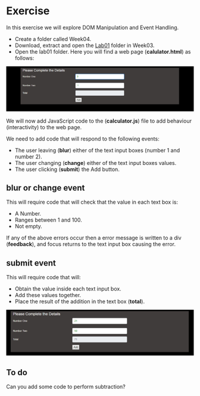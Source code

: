 # Exercise

In this exercise we will explore DOM Manipulation and Event Handling.

- Create a folder called Week04.
- Download, extract and open the [Lab01](archives/Lab01.zip) folder in Week03.
- Open the lab01 folder. Here you will find a web page (**calulator.html**) as follows:

![](img/calculator.png)

We will now add JavaScript code to the (**calculator.js**) file to add behaviour (interactivity) to the web page.

We need to add code that will respond to the following events:

- The user leaving (**blur**) either of the text input boxes (number 1 and number 2).
- The user changing (**change**) either of the text input boxes values.
- The user clicking (**submit**) the Add button.

## blur or change event

This will require code that will check that the value in each text box is:

- A Number.
- Ranges between 1 and 100.
- Not empty.

If any of the above errors occur then a error message is written to a div (**feedback**), and focus returns to the text input box causing the error.

## submit event

This will require code that will:

- Obtain the value inside each text input box.
- Add these values together.
- Place the result of the addition in the text box (**total**).

![](img/solution.png)

## To do

Can you add some code to perform subtraction? 


